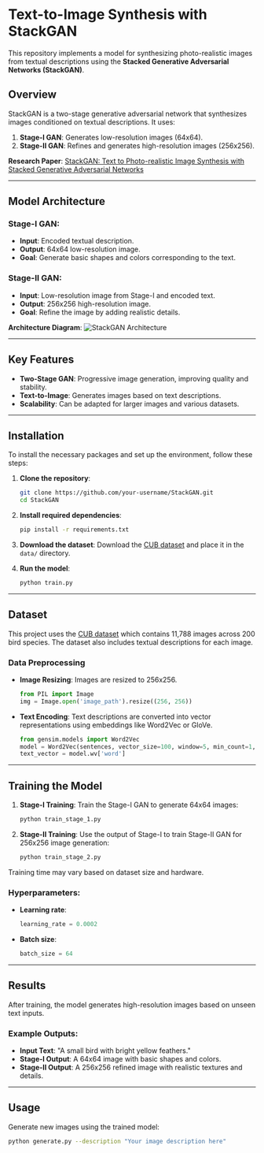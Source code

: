 # Text-to-Image Synthesis with StackGAN

This repository implements a model for synthesizing photo-realistic images from textual descriptions using the **Stacked Generative Adversarial Networks (StackGAN)**.

## Overview

StackGAN is a two-stage generative adversarial network that synthesizes images conditioned on textual descriptions. It uses:
1. **Stage-I GAN**: Generates low-resolution images (64x64).
2. **Stage-II GAN**: Refines and generates high-resolution images (256x256).

**Research Paper**: [StackGAN: Text to Photo-realistic Image Synthesis with Stacked Generative Adversarial Networks](https://arxiv.org/pdf/1612.03242.pdf)

---

## Model Architecture

### Stage-I GAN:
- **Input**: Encoded textual description.
- **Output**: 64x64 low-resolution image.
- **Goal**: Generate basic shapes and colors corresponding to the text.

### Stage-II GAN:
- **Input**: Low-resolution image from Stage-I and encoded text.
- **Output**: 256x256 high-resolution image.
- **Goal**: Refine the image by adding realistic details.

**Architecture Diagram**:
![StackGAN Architecture](https://user-images.githubusercontent.com/31109495/94064358-32e02d00-fe07-11ea-8ae0-a53e443f9509.png)

---

## Key Features

- **Two-Stage GAN**: Progressive image generation, improving quality and stability.
- **Text-to-Image**: Generates images based on text descriptions.
- **Scalability**: Can be adapted for larger images and various datasets.

---

## Installation

To install the necessary packages and set up the environment, follow these steps:

1. **Clone the repository**:
    ```bash
    git clone https://github.com/your-username/StackGAN.git
    cd StackGAN
    ```

2. **Install required dependencies**:
    ```bash
    pip install -r requirements.txt
    ```

3. **Download the dataset**:
    Download the [CUB dataset](https://drive.google.com/open?id=0B3y_msrWZaXLT1BZdVdycDY5TEE) and place it in the `data/` directory.

4. **Run the model**:
    ```bash
    python train.py
    ```

---

## Dataset

This project uses the [CUB dataset](http://www.vision.caltech.edu/visipedia/CUB-200.html) which contains 11,788 images across 200 bird species. The dataset also includes textual descriptions for each image.

### Data Preprocessing

- **Image Resizing**: Images are resized to 256x256.
    ```python
    from PIL import Image
    img = Image.open('image_path').resize((256, 256))
    ```

- **Text Encoding**: Text descriptions are converted into vector representations using embeddings like Word2Vec or GloVe.
    ```python
    from gensim.models import Word2Vec
    model = Word2Vec(sentences, vector_size=100, window=5, min_count=1, workers=4)
    text_vector = model.wv['word']
    ```

---

## Training the Model

1. **Stage-I Training**:
    Train the Stage-I GAN to generate 64x64 images:
    ```bash
    python train_stage_1.py
    ```

2. **Stage-II Training**:
    Use the output of Stage-I to train Stage-II GAN for 256x256 image generation:
    ```bash
    python train_stage_2.py
    ```

Training time may vary based on dataset size and hardware.

### Hyperparameters:

- **Learning rate**:
    ```python
    learning_rate = 0.0002
    ```

- **Batch size**:
    ```python
    batch_size = 64
    ```

---

## Results

After training, the model generates high-resolution images based on unseen text inputs.

### Example Outputs:

- **Input Text**: "A small bird with bright yellow feathers."
- **Stage-I Output**: A 64x64 image with basic shapes and colors.
- **Stage-II Output**: A 256x256 refined image with realistic textures and details.

---

## Usage

Generate new images using the trained model:
```bash
python generate.py --description "Your image description here"
